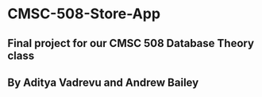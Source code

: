 # CMSC-508-Store-App
## Final project for our CMSC 508 Database Theory class
## By Aditya Vadrevu and Andrew Bailey
